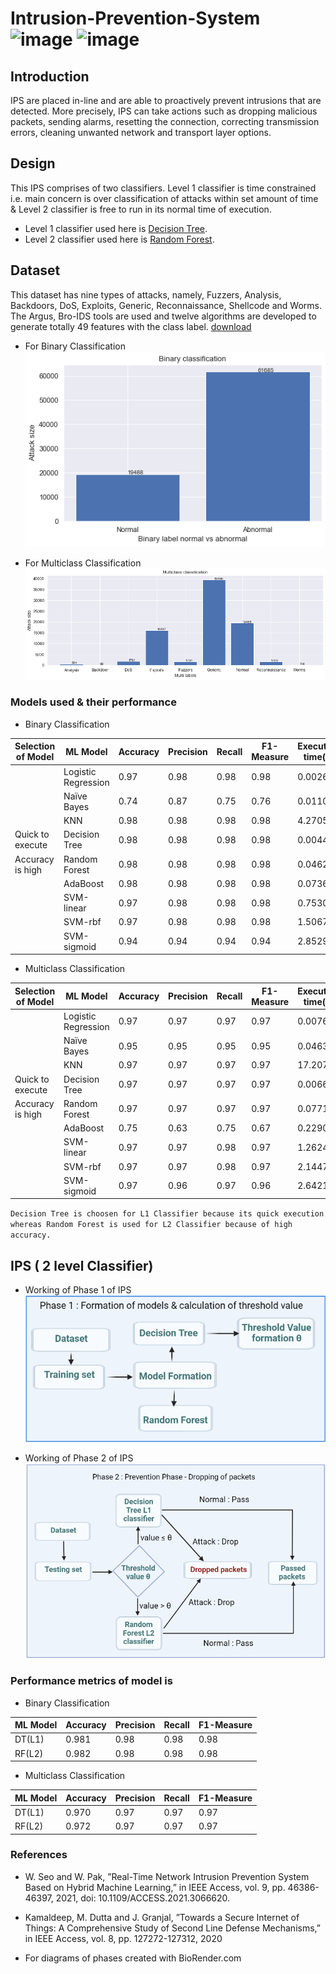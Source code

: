 # Intrusion-Prevention-System ![image](https://img.shields.io/badge/Python-FFD43B?style=for-the-badge&logo=python&logoColor=blue) ![image](https://img.shields.io/badge/Jupyter-F37626.svg?&style=for-the-badge&logo=Jupyter&logoColor=white)

## Introduction
IPS are placed in-line and are able to proactively prevent intrusions that are detected. More precisely, IPS can take actions such as dropping malicious packets, sending alarms, resetting the connection, correcting transmission errors, cleaning unwanted network and transport layer options.

## Design
This IPS comprises of two classifiers. Level 1 classifier is time constrained i.e. main concern is over classification of attacks within set amount of time & Level 2 classifier is free to run in its normal time of execution. 
- Level 1 classifier used here is [Decision Tree](https://scikit-learn.org/stable/modules/tree.html).
- Level 2 classifier used here is [Random Forest](https://scikit-learn.org/stable/modules/generated/sklearn.ensemble.RandomForestClassifier.html).

## Dataset
 This dataset has nine types of attacks, namely, Fuzzers, Analysis, Backdoors, DoS, Exploits, Generic, Reconnaissance, Shellcode and Worms. The Argus, Bro-IDS tools are used and twelve algorithms are developed to generate totally 49 features with the class label.
 [download](https://cloudstor.aarnet.edu.au/plus/index.php/s/2DhnLGDdEECo4ys) 
 
 - For Binary Classification
![plot](https://github.com/ShubhamSinghRaghav/Intrusion-Prevention-System/blob/main/UNSW_NB15-IPS/plots/Binary%20classification.png)
 
 - For Multiclass Classification
![plot](https://github.com/ShubhamSinghRaghav/Intrusion-Prevention-System/blob/main/UNSW_NB15-IPS/plots/Multiclass%20classification.png)

### Models used & their performance
- Binary Classification

|Selection of Model| ML Model  | Accuracy | Precision  | Recall | F1-Measure  | Execution time(s) |
|-| ------------- | ------------- |------------- | ------------- |------------- | ------------- |
|| Logistic Regression | 0.97 |  0.98 | 0.98 | 0.98 | 0.00267  |
||Naïve Bayes |0.74 |0.87| 0.75| 0.76| 0.01101|
|| KNN | 0.98| 0.98| 0.98| 0.98| 4.270561|
|Quick to execute |Decision Tree |0.98 |0.98 |0.98| 0.98 |0.00444|
|Accuracy is high |Random Forest| 0.98| 0.98| 0.98| 0.98| 0.04627|
||AdaBoost |0.98 |0.98 |0.98 |0.98 |0.07368|
||SVM-linear |0.97 |0.98 |0.98 |0.98 |0.75300|
||SVM-rbf| 0.97 |0.98 |0.98 |0.98 |1.50678|
||SVM-sigmoid |0.94 |0.94 |0.94 |0.94 |2.85291|

- Multiclass Classification 

|Selection of Model| ML Model  | Accuracy | Precision  | Recall | F1-Measure  | Execution time(s) |
|-| ------------- | ------------- |------------- | ------------- |------------- | ------------- |
| |Logistic Regression |0.97 |0.97 |0.97 |0.97 |0.00763 |
| |Naïve Bayes |0.95 |0.95 |0.95 |0.95 |0.04636|
| |KNN |0.97 |0.97 |0.97 |0.97 |17.2074|
|Quick to execute  |Decision Tree| 0.97| 0.97| 0.97| 0.97| 0.00661|
| Accuracy is high|Random Forest| 0.97| 0.97| 0.97| 0.97| 0.07719|
| |AdaBoost| 0.75| 0.63| 0.75| 0.67| 0.22904|
| |SVM-linear| 0.97| 0.97| 0.98| 0.97| 1.26248|
| |SVM-rbf| 0.97| 0.97| 0.98| 0.97| 2.14475|
| |SVM-sigmoid |0.97 |0.96 |0.97 |0.96 |2.64214|

`Decision Tree is choosen for L1 Classifier because its quick execution whereas Random Forest is used for L2 Classifier because of high accuracy.`

## IPS ( 2 level Classifier)
- Working of Phase 1 of IPS
![plot](https://github.com/ShubhamSinghRaghav/Intrusion-Prevention-System/blob/main/Models-Phases/phase1.png)

- Working of Phase 2 of IPS
![plot](https://github.com/ShubhamSinghRaghav/Intrusion-Prevention-System/blob/main/Models-Phases/phase2.png)

### Performance metrics of model is 
- Binary Classification

| ML Model  | Accuracy | Precision  | Recall | F1-Measure  | 
| ------------- | ------------- |------------- | ------------- |------------- |
|DT(L1)| 0.981| 0.98| 0.98| 0.98|
|RF(L2)| 0.982| 0.98| 0.98| 0.98|

- Multiclass Classification

| ML Model  | Accuracy | Precision  | Recall | F1-Measure  | 
| ------------- | ------------- |------------- | ------------- |------------- |
|DT(L1)| 0.970| 0.97| 0.97| 0.97|
|RF(L2)| 0.972| 0.97| 0.97| 0.97|


### References
- W. Seo and W. Pak, ”Real-Time Network Intrusion Prevention System
Based on Hybrid Machine Learning,” in IEEE Access, vol. 9, pp.
46386-46397, 2021, doi: 10.1109/ACCESS.2021.3066620.

- Kamaldeep, M. Dutta and J. Granjal, ”Towards a Secure Internet of
Things: A Comprehensive Study of Second Line Defense Mechanisms,”
in IEEE Access, vol. 8, pp. 127272-127312, 2020

- For diagrams of phases created with BioRender.com



